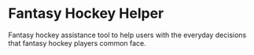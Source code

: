 # Fantasy Hockey Helper

Fantasy hockey assistance tool to help users with the everyday decisions that fantasy hockey players common face.
